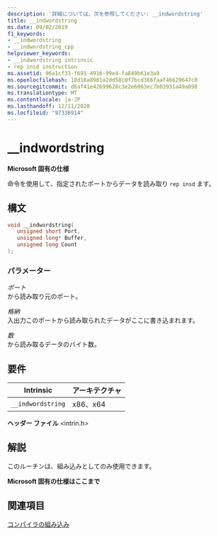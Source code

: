 ```yaml
---
description: '詳細については、次を参照してください: __indwordstring'
title: __indwordstring
ms.date: 09/02/2019
f1_keywords:
- __indwordstring
- __indwordstring_cpp
helpviewer_keywords:
- __indwordstring intrinsic
- rep insd instruction
ms.assetid: 96a1cf33-f691-4916-99e4-fa849b61e3a9
ms.openlocfilehash: 18d18a8981a2dd58c0f7bcd366faaf46629647c0
ms.sourcegitcommit: d6af41e42699628c3e2e6063ec7b03931a49a098
ms.translationtype: MT
ms.contentlocale: ja-JP
ms.lasthandoff: 12/11/2020
ms.locfileid: "97336914"
---
```

# <a name="__indwordstring"></a>__indwordstring

**Microsoft 固有の仕様**

命令を使用して、指定されたポートからデータを読み取り `rep insd` ます。

## <a name="syntax"></a>構文

```C
void __indwordstring(
   unsigned short Port,
   unsigned long* Buffer,
   unsigned long Count
);
```

### <a name="parameters"></a>パラメーター

*ポート*\
から読み取り元のポート。

*格納*\
入出力このポートから読み取られたデータがここに書き込まれます。

*数*\
から読み取るデータのバイト数。

## <a name="requirements"></a>要件

|Intrinsic|アーキテクチャ|
|---------------|------------------|
|`__indwordstring`|x86、x64|

**ヘッダー ファイル** \<intrin.h>

## <a name="remarks"></a>解説

このルーチンは、組み込みとしてのみ使用できます。

**Microsoft 固有の仕様はここまで**

## <a name="see-also"></a>関連項目

[コンパイラの組み込み](../intrinsics/compiler-intrinsics.md)
